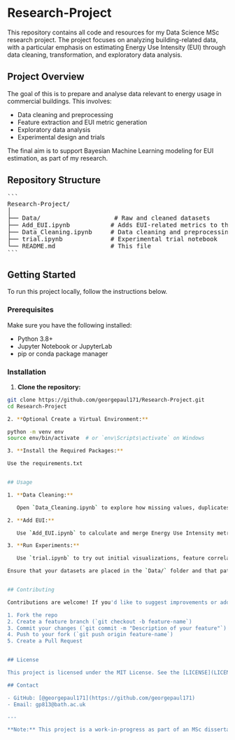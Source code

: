 # Research-Project

This repository contains all code and resources for my Data Science MSc research project. The project focuses on analyzing building-related data, with a particular emphasis on estimating Energy Use Intensity (EUI) through data cleaning, transformation, and exploratory data analysis.


## Project Overview

The goal of this is to prepare and analyse data relevant to energy usage in commercial buildings. This involves:

- Data cleaning and preprocessing
- Feature extraction and EUI metric generation
- Exploratory data analysis
- Experimental design and trials

The final aim is to support Bayesian Machine Learning modeling for EUI estimation, as part of my research.


## Repository Structure

<pre lang="markdown">
```
Research-Project/
│
├── Data/                    # Raw and cleaned datasets
├── Add_EUI.ipynb           # Adds EUI-related metrics to the dataset
├── Data_Cleaning.ipynb     # Data cleaning and preprocessing steps
├── trial.ipynb             # Experimental trial notebook
└── README.md               # This file
```
</pre>


## Getting Started

To run this project locally, follow the instructions below.

### Prerequisites

Make sure you have the following installed:

- Python 3.8+
- Jupyter Notebook or JupyterLab
- pip or conda package manager

### Installation

1. **Clone the repository:**

```bash
git clone https://github.com/georgepaul171/Research-Project.git
cd Research-Project

2. **Optional Create a Virtual Environment:**

python -m venv env
source env/bin/activate  # or `env\Scripts\activate` on Windows

3. **Install the Required Packages:**

Use the requirements.txt


## Usage

1. **Data Cleaning:**

   Open `Data_Cleaning.ipynb` to explore how missing values, duplicates, and formatting inconsistencies are handled.

2. **Add EUI:**

   Use `Add_EUI.ipynb` to calculate and merge Energy Use Intensity metrics based on available features.

3. **Run Experiments:**

   Use `trial.ipynb` to try out initial visualizations, feature correlations, and modeling ideas.

Ensure that your datasets are placed in the `Data/` folder and that paths are correctly referenced inside each notebook.


## Contributing

Contributions are welcome! If you'd like to suggest improvements or add new features:

1. Fork the repo
2. Create a feature branch (`git checkout -b feature-name`)
3. Commit your changes (`git commit -m "Description of your feature"`)
4. Push to your fork (`git push origin feature-name`)
5. Create a Pull Request


## License

This project is licensed under the MIT License. See the [LICENSE](LICENSE) file for more details.

## Contact

- GitHub: [@georgepaul171](https://github.com/georgepaul171)
- Email: gp813@bath.ac.uk

---

**Note:** This project is a work-in-progress as part of an MSc dissertation. Expect frequent updates
